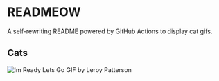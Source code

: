 # READMEOW

A self-rewriting README powered by GitHub Actions to display cat gifs.

## Cats

![Im Ready Lets Go GIF by Leroy Patterson](https://media4.giphy.com/media/CjmvTCZf2U3p09Cn0h/200.gif?cid=9acd02dattt6r3zimrs8wwgaskknumq8rmo0jd0kvzecr0a0&ep=v1_gifs_search&rid=200.gif&ct=g)
